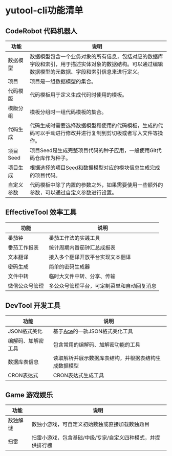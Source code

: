# yutool-cli功能清单

## CodeRobot 代码机器人

|功能|说明|
|---|---|
| 数据模型 | 数据模型包含一个业务对象的所有信息，包括对应的数据库字段和索引，用于描述实体对象的数据结构。可以通过编辑数据模型的元数据、字段和索引信息来进行定义。 |
| 项目 | 项目是一组数据模型的集合。 |
| 代码模版 | 代码模板用于定义生成代码时使用的模板。 |
| 模版分组 | 模板分组时一组代码模板的集合。 |
| 代码生成 | 代码生成时需要选择数据模型和使用的代码模板，生成的代码可以手动进行修改并进行复制到剪切板或者写入文件等操作。 |
| 项目Seed | 项目Seed是生成完整项目代码的种子应用，一般使用Git代码仓库作为种子。 |
| 项目生成 | 根据选择的项目Seed和数据模型对应的模块信息生成完成的项目代码。 |
| 自定义参数 | 代码模板中除了内置的参数之外，如果需要使用一些额外的参数，可以通过自定义参数进行设置。 |

## EffectiveTool 效率工具

|功能|说明|
|---|---|
| 番茄钟 | 番茄工作法的实践工具 |
| 番茄工作报表 | 统计周期内番茄钟汇总成报表 |
| 文本翻译 | 接入多个翻译开放平台实现文本翻译 |
| 密码生成 | 简单的密码生成器 |
| 文件中转 | 临时大文件中转、分享、传输 |
| 微信公众号管理 | 多公众号管理平台，可定制菜单和自动回复消息 |

## DevTool 开发工具

|功能|说明|
|---|---|
| JSON格式美化 | 基于[Ace](https://ace.c9.io/)的一款JSON格式美化工具 |
| 编解码、加解密工具 | 包含常用的编解码、加解密功能的工具 |
| 数据库表信息 | 读取解析并展示数据库表结构，并根据表结构生成数据模型 |
| CRON表达式 | CRON表达式生成工具 |

## Game 游戏娱乐

|功能|说明|
|---|---|
| 数独解谜 | 数独小游戏，可自定义初始数独或直接加载数独题目 |
| 扫雷 | 扫雷小游戏，包含基础/中级/专家/自定义四种模式，并提供排行榜 |

